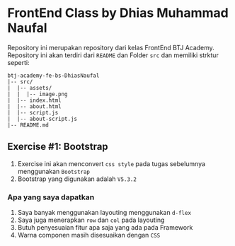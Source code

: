# FrontEnd Class by Dhias Muhammad Naufal

Repository ini merupakan repository dari kelas FrontEnd BTJ Academy. <br>
Repository ini akan terdiri dari `README` dan Folder `src` dan memiliki strktur seperti:

```
btj-academy-fe-bs-DhiasNaufal
|-- src/
|  |-- assets/
|  |  |-- image.png
|  |-- index.html
|  |-- about.html
|  |-- script.js
|  |-- about-script.js
|-- README.md
```

## Exercise #1: Bootstrap

1. Exercise ini akan menconvert `css style` pada tugas sebelumnya menggunakan `Bootstrap`
2. Bootstrap yang digunakan adalah `V5.3.2`

### Apa yang saya dapatkan

1. Saya banyak menggunakan layouting menggunakan `d-flex`
2. Saya juga menerapkan `row` dan `col` pada layouting
3. Butuh penyesuaian fitur apa saja yang ada pada Framework
4. Warna componen masih disesuaikan dengan `CSS`
